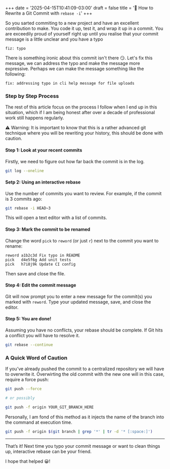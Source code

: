 +++
date = '2025-04-15T10:41:09-03:00'
draft = false
title = '📝 How to Rewrite a Git Commit with `rebase -i`'
+++

<!-- ## 📝 How to Rewrite a Git Commit with `rebase -i` -->

So you sarted commiting to a new project and have an excellent contribution to make. You code it up, test it, and wrap it up in a commit. You are exceedily proud of yourself right up until you realise that your commit message is a little unclear and you have a typo

```plaintext
fiz: typo
```

There is something ironic about this commit isn't there 😏. Let's fix this message, we can address the typo and make the message more expressive. Perhaps we can make the message something like the following:

```plaintext
fix: addressing typo in cli help message for file uploads
```


### Step by Step Process

The rest of this article focus on the process I follow when I end up in this situation, which if I am being honest after over a decade of professional work still happens regularly.

⚠️ Warning: It is important to know that this is a rather advanced git technique where you will be rewriting your history, this should be done with caution.

#### Step 1: Look at your recent commits

Firstly, we need to figure out how far back the commit is in the log.

```bash
git log --oneline
```

#### Setp 2: Using an interactive rebase

Use the number of commits you want to review. For example, if the commit is 3 commits ago:

```bash
git rebase -i HEAD~3
```

This will open a text editor with a list of commits.

#### Step 3: Mark the commit to be renamed

Change the word `pick` to `reword` (or just `r`) next to the commit you want to rename:

```plaintext
reword a1b2c3d Fix typo in README
pick   d4e5f6g Add unit tests
pick   h7i8j9k Update CI config
```

Then save and close the file.

#### Step 4: Edit the commit message

Git will now prompt you to enter a new message for the commit(s) you marked with `reword`. Type your updated message, save, and close the editor.

#### Step 5: You are done!

Assuming you have no conflicts, your rebase should be complete. If Git hits a conflict you will have to resolve it.

```bash
git rebase --continue
```

### A Quick Word of Caution

If you’ve already pushed the commit to a centralized repository we will have to overwrite it. Overwirting the old commit with the new one will in this case, require a force push:

```bash
git push --force

# or possibly

git push -f origin YOUR_GIT_BRANCH_HERE
```

Personally, I am fond of this method as it injects the name of the branch into the command at execution time.

```bash
git push -f origin $(git branch | grep '*' | tr -d '* [:space:]')
```

------

That’s it! Next time you typo your commit message or want to clean things up, interactive rebase can be your friend.

I hope that helped 😀!